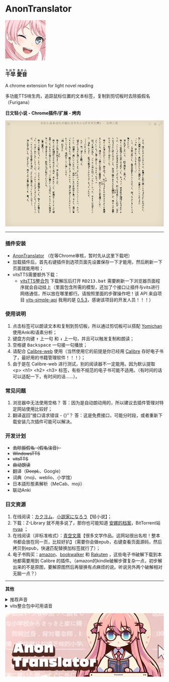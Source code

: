 # **AnonTranslator**
![tips](https://raw.githubusercontent.com/raindrop213/AnonTranslator/main/img/icon128.png)
<h3>
<ruby>千早<rt>ちはや</rt></ruby>
<ruby>愛音<rt>あのん</rt></ruby>
</h3>
A chrome extension for light novel reading

多功能TTS啃生肉，追踪鼠标位置的文本标签，复制到剪切板时去除振假名（Furigana）

**日文轻小说 - Chrome插件/扩展 - 烤肉**

![tips](https://raw.githubusercontent.com/raindrop213/AnonTranslator/main/img/preview2.gif)

---

### **插件安装**
- [AnonTranslator](https://github.com/raindrop213/AnonTranslator/releases/tag/%E6%AD%A3%E5%BC%8F%E7%89%88) （在等Chrome审核，暂时先从这里下载吧）
- 加载插件后，首先右键插件到选项页面先设置保存一下才能用，然后刷新一下页面就能用啦；
- vitsTTS需要额外下载：
  - [vitsTTS整合包](https://github.com/raindrop213/AnonTranslator/releases/tag/%E6%AD%A3%E5%BC%8F%E7%89%88) 下载解压后打开 <kbd>RD213.bat</kbd> 需要刷新一下浏览器页面程序就会自动挂上（里面包含所需的模型，还加了个接口让插件与vits进行网络通信，所以放在哪里都行。请按照里面的步骤操作吧！该 API 来自项目 [vits-simple-api](https://github.com/Artrajz/vits-simple-api) 我用的是 [0.5.3](https://github.com/Artrajz/vits-simple-api/releases/tag/0.5.3)，感谢该项目的开发人员！！！）


### **使用说明**
1. 点击标签可以朗读文本和复制到剪切板，所以通过剪切板可以搭配 [Yomichan](https://chromewebstore.google.com/detail/yomichan/ogmnaimimemjmbakcfefmnahgdfhfami) 使用Anki和语素分析；
2. 键盘方向键 <kbd>↑</kbd> 上一句 和 <kbd>↓</kbd> 上一句，并且可以触发复制和朗读；
3. 空格键 <kbd>Backspace</kbd> 一句接一句播放；
4. 请配合 [Calibre-web](https://github.com/janeczku/calibre-web) 使用（当然使用它的前提是你已经用 [Calibre](https://calibre-ebook.com/) 存好电子书了，最好用的书籍管理软件！！！）；
5. 由于是在 Calibre-web 进行测试，别的阅读器不一定能用。因为默认提取  \<p\> \<h1\> \<h2\> \<h3\> 标签，有些不规范的电子书可能不适用。（有时间的话可以适配一下，有时间的话......）。

### **常见问题**
1. 浏览器中无法使用空格？ 答：因为是自动朗动用的，所以建议去插件管理对特定网站使用比较好；
2. 翻译返回“接口请求错误 - {}”？ 答：这是免费接口，可能分时段，或者重新下载安装几次插件可能可以解决。

### **开发计划**
- ~~去除振假名（假名注音）~~
- ~~WindowsTTS~~
- ~~vitsTTS~~
- ~~自动朗读~~
- 翻译（~~DeepL~~、Google）
- 词典（moji、weblio、小学馆）
- 日本語形態素解析（MeCab、moji）
- 联动Anki


### **日文资源**
1. 在线阅读：[カクヨム](https://kakuyomu.jp/)、[小説家になろう](https://syosetu.com/)【轻小说】；
2. 下载：Z-Library 就不用多说了，那你也可能知道 [安娜的档案](https://zh.annas-archive.gs/)，BitTorrent站 [nyaa](https://nyaa.si/) ；
3. 在线阅读（非标准格式）：[青空文庫](https://www.aozora.gr.jp/)【很多文学作品。这网站很出名啦！整本书都会放在同一页，比较好扒】（需要你会做epub，右键查看页面源码，然后拷贝到epub，快速匹配替换加标签就行了）；
4. 电子书购买：[amazon](https://www.amazon.co.jp/kindle-dbs/storefront)、[bookwalker](https://bookwalker.jp/) 和 [Rakuten](https://books.rakuten.co.jp/e-book/) ，这些电子书破解下载到本地都需要用到 Calibre 的插件。（amazon的kindle破解步骤复杂一点，初步解出来的不是原图，要解原图然后再替换有点麻烦的说。听说另外两个破解相对无脑一点？）

---

**其他**
<details>
  <summary>推荐声音</summary>
  [428] zh/ja 日语雷电将军（泽城美雪）;
  [445] zh/ja 日语八重神子（佐仓绫音）;
</details>


<details>
  <summary>vits整合包中可用语音</summary>
[0] ja 綾地寧々;  [1] ja 因幡めぐる;  [2] ja 朝武芳乃;  [3] ja 常陸茉子;  [4] ja ムラサメ;  [5] ja 鞍馬小春;  [6] ja 在原七海;  [7] ja 金色の闇;  [8] ja モモ;  [9] ja ナナ;  [10] ja 結城美柑;  [11] ja 古手川唯;  [12] ja 黒咲芽亜;  [13] ja ネメシス;  [14] ja 村雨静;  [15] ja セリーヌ;  [16] ja ララ;  [17] ja 天条院沙姫;  [18] ja 西連寺春菜;  [19] ja ルン;  [20] ja メイ;  [21] ja 霧崎恭子;  [22] ja 籾岡里紗;  [23] ja 沢田未央;  [24] ja ティアーユ;  [25] ja 九条凛;  [26] ja 藤崎綾;  [27] ja 結城華;  [28] ja 御門涼子;  [29] ja アゼンダ;  [30] ja 夕崎梨子;  [31] ja 結城梨斗;  [32] ja ペケ;  [33] ja 猿山ケンイチ;  [34] ja レン;  [35] ja 校長;  [36] ja ルイズ;  [37] ja ティファニア;  [38] ja イルククゥ;  [39] ja アンリエッタ;  [40] ja タバサ;  [41] ja シエスタ;  [42] ja ハルナ;  [43] ja 少女リシュ;  [44] ja リシュ;  [45] ja アキナ;  [46] ja クリス;  [47] ja カトレア;  [48] ja エレオノール;  [49] ja モンモランシー;  [50] ja リーヴル;  [51] ja キュルケ;  [52] ja ウェザリー;  [53] ja サイト;  [54] ja ギーシュ;  [55] ja コルベール;  [56] ja オスマン;  [57] ja デルフリンガー;  [58] ja テクスト;  [59] ja ダンプリメ;  [60] ja ガレット;  [61] ja スカロン;  [62] ja 和泉妃愛;  [63] ja 常盤華乃;  [64] ja 錦あすみ;  [65] ja 鎌倉詩桜;  [66] ja 竜閑天梨;  [67] ja 和泉里;  [68] ja 新川広夢;  [69] ja 聖莉々子;  [70] ja 矢来美羽;  [71] ja 布良梓;  [72] ja エリナ;  [73] ja 稲叢莉音;  [74] ja ニコラ;  [75] ja 荒神小夜;  [76] ja 大房ひよ里;  [77] ja 淡路萌香;  [78] ja アンナ;  [79] ja 倉端直太;  [80] ja 枡形兵馬;  [81] ja 扇元樹;  [82] zh/ja 綾地寧々;  [83] zh/ja 在原七海;  [84] zh/ja 小茸;  [85] zh/ja 唐乐吟;  [86] zh/ja 特别周;  [87] zh/ja 无声铃鹿;  [88] zh/ja 东海帝皇（帝宝，帝王）;  [89] zh/ja 丸善斯基;  [90] zh/ja 富士奇迹;  [91] zh/ja 小栗帽;  [92] zh/ja 黄金船;  [93] zh/ja 伏特加;  [94] zh/ja 大和赤骥;  [95] zh/ja 大树快车;  [96] zh/ja 草上飞;  [97] zh/ja 菱亚马逊;  [98] zh/ja 目白麦昆;  [99] zh/ja 神鹰;  [100] zh/ja 好歌剧;  [101] zh/ja 成田白仁;  [102] zh/ja 鲁道夫象征（皇帝）;  [103] zh/ja 气槽;  [104] zh/ja 爱丽数码;  [105] zh/ja 星云天空;  [106] zh/ja 玉藻十字;  [107] zh/ja 美妙姿势;  [108] zh/ja 琵琶晨光;  [109] zh/ja 摩耶重炮;  [110] zh/ja 曼城茶座;  [111] zh/ja 美浦波旁;  [112] zh/ja 目白赖恩;  [113] zh/ja 菱曙;  [114] zh/ja 雪中美人;  [115] zh/ja 米浴;  [116] zh/ja 艾尼斯风神;  [117] zh/ja 爱丽速子（爱丽快子）;  [118] zh/ja 爱慕织姬;  [119] zh/ja 稻荷一;  [120] zh/ja 胜利奖券;  [121] zh/ja 空中神宫;  [122] zh/ja 荣进闪耀;  [123] zh/ja 真机伶;  [124] zh/ja 川上公主;  [125] zh/ja 黄金城（黄金城市）;  [126] zh/ja 樱花进王;  [127] zh/ja 采珠;  [128] zh/ja 新光风;  [129] zh/ja 东商变革;  [130] zh/ja 超级小海湾;  [131] zh/ja 醒目飞鹰（寄寄子）;  [132] zh/ja 荒漠英雄;  [133] zh/ja 东瀛佐敦;  [134] zh/ja 中山庆典;  [135] zh/ja 成田大进;  [136] zh/ja 西野花;  [137] zh/ja 春丽（乌拉拉）;  [138] zh/ja 青竹回忆;  [139] zh/ja 微光飞驹;  [140] zh/ja 美丽周日;  [141] zh/ja 待兼福来;  [142] zh/ja mr cb（cb先生）;  [143] zh/ja 名将怒涛（名将户仁）;  [144] zh/ja 目白多伯;  [145] zh/ja 优秀素质;  [146] zh/ja 帝王光辉;  [147] zh/ja 待兼诗歌剧;  [148] zh/ja 生野狄杜斯;  [149] zh/ja 目白善信;  [150] zh/ja 大拓太阳神;  [151] zh/ja 双涡轮（两立直，两喷射，二锅头，逆喷射）;  [152] zh/ja 里见光钻（萨托诺金刚石）;  [153] zh/ja 北部玄驹;  [154] zh/ja 樱花千代王;  [155] zh/ja 天狼星象征;  [156] zh/ja 目白阿尔丹;  [157] zh/ja 八重无敌;  [158] zh/ja 鹤丸刚志;  [159] zh/ja 目白光明;  [160] zh/ja 成田拜仁（成田路）;  [161] zh/ja 也文摄辉;  [162] zh/ja 小林历奇;  [163] zh/ja 北港火山;  [164] zh/ja 奇锐骏;  [165] zh/ja 苦涩糖霜;  [166] zh/ja 小小蚕茧;  [167] zh/ja 骏川手纲（绿帽恶魔）;  [168] zh/ja 秋川弥生（小小理事长）;  [169] zh/ja 乙名史悦子（乙名记者）;  [170] zh/ja 桐生院葵;  [171] zh/ja 安心泽刺刺美;  [172] zh/ja 樫本理子;  [173] zh/ja 神里绫华（龟龟）;  [174] zh/ja 琴;  [175] zh/ja 空（空哥）;  [176] zh/ja 丽莎;  [177] zh/ja 荧（荧妹）;  [178] zh/ja 芭芭拉;  [179] zh/ja 凯亚;  [180] zh/ja 迪卢克;  [181] zh/ja 雷泽;  [182] zh/ja 安柏;  [183] zh/ja 温迪;  [184] zh/ja 香菱;  [185] zh/ja 北斗;  [186] zh/ja 行秋;  [187] zh/ja 魈;  [188] zh/ja 凝光;  [189] zh/ja 可莉;  [190] zh/ja 钟离;  [191] zh/ja 菲谢尔（皇女）;  [192] zh/ja 班尼特;  [193] zh/ja 达达利亚（公子）;  [194] zh/ja 诺艾尔（女仆）;  [195] zh/ja 七七;  [196] zh/ja 重云;  [197] zh/ja 甘雨（椰羊）;  [198] zh/ja 阿贝多;  [199] zh/ja 迪奥娜（猫猫）;  [200] zh/ja 莫娜;  [201] zh/ja 刻晴;  [202] zh/ja 砂糖;  [203] zh/ja 辛焱;  [204] zh/ja 罗莎莉亚;  [205] zh/ja 胡桃;  [206] zh/ja 枫原万叶（万叶）;  [207] zh/ja 烟绯;  [208] zh/ja 宵宫;  [209] zh/ja 托马;  [210] zh/ja 优菈;  [211] zh/ja 雷电将军（雷神）;  [212] zh/ja 早柚;  [213] zh/ja 珊瑚宫心海（心海，扣扣米）;  [214] zh/ja 五郎;  [215] zh/ja 九条裟罗;  [216] zh/ja 荒泷一斗（一斗）;  [217] zh/ja 埃洛伊;  [218] zh/ja 申鹤;  [219] zh/ja 八重神子（神子）;  [220] zh/ja 神里绫人（绫人）;  [221] zh/ja 夜兰;  [222] zh/ja 久岐忍;  [223] zh/ja 鹿野苑平藏;  [224] zh/ja 提纳里;  [225] zh/ja 柯莱;  [226] zh/ja 多莉;  [227] zh/ja 云堇;  [228] zh/ja 纳西妲（草神）;  [229] zh/ja 深渊使徒;  [230] zh/ja 妮露;  [231] zh/ja 赛诺;  [232] zh/ja 债务处理人;  [233] zh/ja 坎蒂丝;  [234] zh/ja 真弓快车;  [235] zh/ja 秋人;  [236] zh/ja 望族;  [237] zh/ja 艾尔菲;  [238] zh/ja 艾莉丝;  [239] zh/ja 艾伦;  [240] zh/ja 阿洛瓦;  [241] zh/ja 天野;  [242] zh/ja 天目十五;  [243] zh/ja 愚人众-安德烈;  [244] zh/ja 安顺;  [245] zh/ja 安西;  [246] zh/ja 葵;  [247] zh/ja 青木;  [248] zh/ja 荒川幸次;  [249] zh/ja 荒谷;  [250] zh/ja 有泽;  [251] zh/ja 浅川;  [252] zh/ja 麻美;  [253] zh/ja 凝光助手;  [254] zh/ja 阿托;  [255] zh/ja 竺子;  [256] zh/ja 百识;  [257] zh/ja 百闻;  [258] zh/ja 百晓;  [259] zh/ja 白术;  [260] zh/ja 贝雅特丽奇;  [261] zh/ja 丽塔;  [262] zh/ja 失落迷迭;  [263] zh/ja 缭乱星棘;  [264] zh/ja 伊甸;  [265] zh/ja 伏特加女孩;  [266] zh/ja 狂热蓝调;  [267] zh/ja 莉莉娅;  [268] zh/ja 萝莎莉娅;  [269] zh/ja 八重樱;  [270] zh/ja 八重霞;  [271] zh/ja 卡莲;  [272] zh/ja 第六夜想曲;  [273] zh/ja 卡萝尔;  [274] zh/ja 姬子;  [275] zh/ja 极地战刃;  [276] zh/ja 布洛妮娅;  [277] zh/ja 次生银翼;  [278] zh/ja 理之律者%26希儿;  [279] zh/ja 理之律者;  [280] zh/ja 迷城骇兔;  [281] zh/ja 希儿;  [282] zh/ja 魇夜星渊;  [283] zh/ja 黑希儿;  [284] zh/ja 帕朵菲莉丝;  [285] zh/ja 不灭星锚;  [286] zh/ja 天元骑英;  [287] zh/ja 幽兰黛尔;  [288] zh/ja 派蒙bh3;  [289] zh/ja 爱酱;  [290] zh/ja 绯玉丸;  [291] zh/ja 德丽莎;  [292] zh/ja 月下初拥;  [293] zh/ja 朔夜观星;  [294] zh/ja 暮光骑士;  [295] zh/ja 格蕾修;  [296] zh/ja 留云借风真君;  [297] zh/ja 梅比乌斯;  [298] zh/ja 仿犹大;  [299] zh/ja 克莱因;  [300] zh/ja 圣剑幽兰黛尔;  [301] zh/ja 妖精爱莉;  [302] zh/ja 特斯拉zero;  [303] zh/ja 苍玄;  [304] zh/ja 若水;  [305] zh/ja 西琳;  [306] zh/ja 戴因斯雷布;  [307] zh/ja 贝拉;  [308] zh/ja 赤鸢;  [309] zh/ja 镇魂歌;  [310] zh/ja 渡鸦;  [311] zh/ja 人之律者;  [312] zh/ja 爱莉希雅;  [313] zh/ja 天穹游侠;  [314] zh/ja 琪亚娜;  [315] zh/ja 空之律者;  [316] zh/ja 薪炎之律者;  [317] zh/ja 云墨丹心;  [318] zh/ja 符华;  [319] zh/ja 识之律者;  [320] zh/ja 特瓦林;  [321] zh/ja 维尔薇;  [322] zh/ja 芽衣;  [323] zh/ja 雷之律者;  [324] zh/ja 断罪影舞;  [325] zh/ja 阿波尼亚;  [326] zh/ja 榎本;  [327] zh/ja 厄尼斯特;  [328] zh/ja 恶龙;  [329] zh/ja 范二爷;  [330] zh/ja 法拉;  [331] zh/ja 愚人众士兵;  [332] zh/ja 愚人众士兵a;  [333] zh/ja 愚人众士兵b;  [334] zh/ja 愚人众士兵c;  [335] zh/ja 愚人众a;  [336] zh/ja 愚人众b;  [337] zh/ja 飞飞;  [338] zh/ja 菲利克斯;  [339] zh/ja 女性跟随者;  [340] zh/ja 逢岩;  [341] zh/ja 摆渡人;  [342] zh/ja 狂躁的男人;  [343] zh/ja 奥兹;  [344] zh/ja 芙萝拉;  [345] zh/ja 跟随者;  [346] zh/ja 蜜汁生物;  [347] zh/ja 黄麻子;  [348] zh/ja 渊上;  [349] zh/ja 藤木;  [350] zh/ja 深见;  [351] zh/ja 福本;  [352] zh/ja 芙蓉;  [353] zh/ja 古泽;  [354] zh/ja 古田;  [355] zh/ja 古山;  [356] zh/ja 古谷昇;  [357] zh/ja 傅三儿;  [358] zh/ja 高老六;  [359] zh/ja 矿工冒;  [360] zh/ja 元太;  [361] zh/ja 德安公;  [362] zh/ja 茂才公;  [363] zh/ja 杰拉德;  [364] zh/ja 葛罗丽;  [365] zh/ja 金忽律;  [366] zh/ja 公俊;  [367] zh/ja 锅巴;  [368] zh/ja 歌德;  [369] zh/ja 阿豪;  [370] zh/ja 狗三儿;  [371] zh/ja 葛瑞丝;  [372] zh/ja 若心;  [373] zh/ja 阿山婆;  [374] zh/ja 怪鸟;  [375] zh/ja 广竹;  [376] zh/ja 观海;  [377] zh/ja 关宏;  [378] zh/ja 蜜汁卫兵;  [379] zh/ja 守卫1;  [380] zh/ja 傲慢的守卫;  [381] zh/ja 害怕的守卫;  [382] zh/ja 贵安;  [383] zh/ja 盖伊;  [384] zh/ja 阿创;  [385] zh/ja 哈夫丹;  [386] zh/ja 日语阿贝多（野岛健儿）;  [387] zh/ja 日语埃洛伊（高垣彩阳）;  [388] zh/ja 日语安柏（石见舞菜香）;  [389] zh/ja 日语神里绫华（早见沙织）;  [390] zh/ja 日语神里绫人（石田彰）;  [391] zh/ja 日语白术（游佐浩二）;  [392] zh/ja 日语芭芭拉（鬼头明里）;  [393] zh/ja 日语北斗（小清水亚美）;  [394] zh/ja 日语班尼特（逢坂良太）;  [395] zh/ja 日语坎蒂丝（柚木凉香）;  [396] zh/ja 日语重云（齐藤壮马）;  [397] zh/ja 日语柯莱（前川凉子）;  [398] zh/ja 日语赛诺（入野自由）;  [399] zh/ja 日语戴因斯雷布（津田健次郎）;  [400] zh/ja 日语迪卢克（小野贤章）;  [401] zh/ja 日语迪奥娜（井泽诗织）;  [402] zh/ja 日语多莉（金田朋子）;  [403] zh/ja 日语优菈（佐藤利奈）;  [404] zh/ja 日语菲谢尔（内田真礼）;  [405] zh/ja 日语甘雨（上田丽奈）;  [406] zh/ja 日语（畠中祐）;  [407] zh/ja 日语鹿野院平藏（井口祐一）;  [408] zh/ja 日语空（堀江瞬）;  [409] zh/ja 日语荧（悠木碧）;  [410] zh/ja 日语胡桃（高桥李依）;  [411] zh/ja 日语一斗（西川贵教）;  [412] zh/ja 日语凯亚（鸟海浩辅）;  [413] zh/ja 日语万叶（岛崎信长）;  [414] zh/ja 日语刻晴（喜多村英梨）;  [415] zh/ja 日语可莉（久野美咲）;  [416] zh/ja 日语心海（三森铃子）;  [417] zh/ja 日语九条裟罗（濑户麻沙美）;  [418] zh/ja 日语丽莎（田中理惠）;  [419] zh/ja 日语莫娜（小原好美）;  [420] zh/ja 日语纳西妲（田村由加莉）;  [421] zh/ja 日语妮露（金元寿子）;  [422] zh/ja 日语凝光（大原沙耶香）;  [423] zh/ja 日语诺艾尔（高尾奏音）;  [424] zh/ja 日语奥兹（增谷康纪）;  [425] zh/ja 日语派蒙（古贺葵）;  [426] zh/ja 日语琴（斋藤千和）;  [427] zh/ja 日语七七（田村由加莉）;  [428] zh/ja 日语雷电将军（泽城美雪）;  [429] zh/ja 日语雷泽（内山昂辉）;  [430] zh/ja 日语罗莎莉亚（加隈亚衣）;  [431] zh/ja 日语早柚（洲崎绫）;  [432] zh/ja 日语散兵（柿原彻也）;  [433] zh/ja 日语申鹤（川澄绫子）;  [434] zh/ja 日语久岐忍（水桥香织）;  [435] zh/ja 日语女士（庄子裕衣）;  [436] zh/ja 日语砂糖（藤田茜）;  [437] zh/ja 日语达达利亚（木村良平）;  [438] zh/ja 日语托马（森田成一）;  [439] zh/ja 日语提纳里（小林沙苗）;  [440] zh/ja 日语温迪（村濑步）;  [441] zh/ja 日语香菱（小泽亚李）;  [442] zh/ja 日语魈（松冈祯丞）;  [443] zh/ja 日语行秋（皆川纯子）;  [444] zh/ja 日语辛焱（高桥智秋）;  [445] zh/ja 日语八重神子（佐仓绫音）;  [446] zh/ja 日语烟绯（花守由美里）;  [447] zh/ja 日语夜兰（远藤绫）;  [448] zh/ja 日语宵宫（植田佳奈）;  [449] zh/ja 日语云堇（小岩井小鸟）;  [450] zh/ja 日语钟离（前野智昭）;  [451] zh/ja 杰克;  [452] zh/ja 阿吉;  [453] zh/ja 江舟;  [454] zh/ja 鉴秋;  [455] zh/ja 嘉义;  [456] zh/ja 纪芳;  [457] zh/ja 景澄;  [458] zh/ja 经纶;  [459] zh/ja 景明;  [460] zh/ja 晋优;  [461] zh/ja 阿鸠;  [462] zh/ja 酒客;  [463] zh/ja 乔尔;  [464] zh/ja 乔瑟夫;  [465] zh/ja 约顿;  [466] zh/ja 乔伊斯;  [467] zh/ja 居安;  [468] zh/ja 君君;  [469] zh/ja 顺吉;  [470] zh/ja 纯也;  [471] zh/ja 重佐;  [472] zh/ja 大岛纯平;  [473] zh/ja 蒲泽;  [474] zh/ja 勘解由小路健三郎;  [475] zh/ja 枫;  [476] zh/ja 枫原义庆;  [477] zh/ja 荫山;  [478] zh/ja 甲斐田龍馬;  [479] zh/ja 海斗;  [480] zh/ja 惟神晴之介;  [481] zh/ja 鹿野奈奈;  [482] zh/ja 卡琵莉亚;  [483] zh/ja 凯瑟琳;  [484] zh/ja 加藤信悟;  [485] zh/ja 加藤洋平;  [486] zh/ja 胜家;  [487] zh/ja 茅葺一庆;  [488] zh/ja 和昭;  [489] zh/ja 一正;  [490] zh/ja 一道;  [491] zh/ja 桂一;  [492] zh/ja 庆次郎;  [493] zh/ja 阿贤;  [494] zh/ja 健司;  [495] zh/ja 健次郎;  [496] zh/ja 健三郎;  [497] zh/ja 天理;  [498] zh/ja 杀手a;  [499] zh/ja 杀手b;  [500] zh/ja 木南杏奈;  [501] zh/ja 木村;  [502] zh/ja 国王;  [503] zh/ja 木下;  [504] zh/ja 北村;  [505] zh/ja 清惠;  [506] zh/ja 清人;  [507] zh/ja 克列门特;  [508] zh/ja 骑士;  [509] zh/ja 小林;  [510] zh/ja 小春;  [511] zh/ja 康拉德;  [512] zh/ja 大肉丸;  [513] zh/ja 琴美;  [514] zh/ja 宏一;  [515] zh/ja 康介;  [516] zh/ja 幸德;  [517] zh/ja 高善;  [518] zh/ja 梢;  [519] zh/ja 克罗索;  [520] zh/ja 久保;  [521] zh/ja 九条镰治;  [522] zh/ja 久木田;  [523] zh/ja 昆钧;  [524] zh/ja 菊地君;  [525] zh/ja 久利须;  [526] zh/ja 黑田;  [527] zh/ja 黑泽京之介;  [528] zh/ja 响太;  [529] zh/ja 岚姐;  [530] zh/ja 兰溪;  [531] zh/ja 澜阳;  [532] zh/ja 劳伦斯;  [533] zh/ja 乐明;  [534] zh/ja 莱诺;  [535] zh/ja 莲;  [536] zh/ja 良子;  [537] zh/ja 李当;  [538] zh/ja 李丁;  [539] zh/ja 小乐;  [540] zh/ja 灵;  [541] zh/ja 小玲;  [542] zh/ja 琳琅a;  [543] zh/ja 琳琅b;  [544] zh/ja 小彬;  [545] zh/ja 小德;  [546] zh/ja 小楽;  [547] zh/ja 小龙;  [548] zh/ja 小吴;  [549] zh/ja 小吴的记忆;  [550] zh/ja 理正;  [551] zh/ja 阿龙;  [552] zh/ja 卢卡;  [553] zh/ja 洛成;  [554] zh/ja 罗巧;  [555] zh/ja 北风狼;  [556] zh/ja 卢正;  [557] zh/ja 萍姥姥;  [558] zh/ja 前田;  [559] zh/ja 真昼;  [560] zh/ja 麻纪;  [561] zh/ja 真;  [562] zh/ja 愚人众-马克西姆;  [563] zh/ja 女性a;  [564] zh/ja 女性b;  [565] zh/ja 女性a的跟随者;  [566] zh/ja 阿守;  [567] zh/ja 玛格丽特;  [568] zh/ja 真理;  [569] zh/ja 玛乔丽;  [570] zh/ja 玛文;  [571] zh/ja 正胜;  [572] zh/ja 昌信;  [573] zh/ja 将司;  [574] zh/ja 正人;  [575] zh/ja 路爷;  [576] zh/ja 老章;  [577] zh/ja 松田;  [578] zh/ja 松本;  [579] zh/ja 松浦;  [580] zh/ja 松坂;  [581] zh/ja 老孟;  [582] zh/ja 孟丹;  [583] zh/ja 商人随从;  [584] zh/ja 传令兵;  [585] zh/ja 米歇尔;  [586] zh/ja 御舆源一郎;  [587] zh/ja 御舆源次郎;  [588] zh/ja 千岩军教头;  [589] zh/ja 千岩军士兵;  [590] zh/ja 明博;  [591] zh/ja 明俊;  [592] zh/ja 美铃;  [593] zh/ja 美和;  [594] zh/ja 阿幸;  [595] zh/ja 削月筑阳真君;  [596] zh/ja 钱眼儿;  [597] zh/ja 森彦;  [598] zh/ja 元助;  [599] zh/ja 理水叠山真君;  [600] zh/ja 理水疊山真君;  [601] zh/ja 朱老板;  [602] zh/ja 木木;  [603] zh/ja 村上;  [604] zh/ja 村田;  [605] zh/ja 永野;  [606] zh/ja 长野原龙之介;  [607] zh/ja 长濑;  [608] zh/ja 中野志乃;  [609] zh/ja 菜菜子;  [610] zh/ja 楠楠;  [611] zh/ja 成濑;  [612] zh/ja 阿内;  [613] zh/ja 宁禄;  [614] zh/ja 牛志;  [615] zh/ja 信博;  [616] zh/ja 伸夫;  [617] zh/ja 野方;  [618] zh/ja 诺拉;  [619] zh/ja 纪香;  [620] zh/ja 诺曼;  [621] zh/ja 修女;  [622] zh/ja 纯水精灵;  [623] zh/ja 小川;  [624] zh/ja 小仓澪;  [625] zh/ja 冈林;  [626] zh/ja 冈崎绘里香;  [627] zh/ja 冈崎陆斗;  [628] zh/ja 奥拉夫;  [629] zh/ja 老科;  [630] zh/ja 鬼婆婆;  [631] zh/ja 小野寺;  [632] zh/ja 大河原五右卫门;  [633] zh/ja 大久保大介;  [634] zh/ja 大森;  [635] zh/ja 大助;  [636] zh/ja 奥特;  [637] zh/ja 派蒙;  [638] zh/ja 派蒙2;  [639] zh/ja 病人a;  [640] zh/ja 病人b;  [641] zh/ja 巴顿;  [642] zh/ja 派恩;  [643] zh/ja 朋义;  [644] zh/ja 围观群众;  [645] zh/ja 围观群众a;  [646] zh/ja 围观群众b;  [647] zh/ja 围观群众c;  [648] zh/ja 围观群众d;  [649] zh/ja 围观群众e;  [650] zh/ja 铜雀;  [651] zh/ja 阿肥;  [652] zh/ja 兴叔;  [653] zh/ja 老周叔;  [654] zh/ja 公主;  [655] zh/ja 彼得;  [656] zh/ja 乾子;  [657] zh/ja 芊芊;  [658] zh/ja 乾玮;  [659] zh/ja 绮命;  [660] zh/ja 杞平;  [661] zh/ja 秋月;  [662] zh/ja 昆恩;  [663] zh/ja 雷电影;  [664] zh/ja 兰道尔;  [665] zh/ja 雷蒙德;  [666] zh/ja 冒失的帕拉德;  [667] zh/ja 伶一;  [668] zh/ja 玲花;  [669] zh/ja 阿仁;  [670] zh/ja 家臣们;  [671] zh/ja 梨绘;  [672] zh/ja 荣江;  [673] zh/ja 戎世;  [674] zh/ja 浪人;  [675] zh/ja 罗伊斯;  [676] zh/ja 如意;  [677] zh/ja 凉子;  [678] zh/ja 彩香;  [679] zh/ja 酒井;  [680] zh/ja 坂本;  [681] zh/ja 朔次郎;  [682] zh/ja 武士a;  [683] zh/ja 武士b;  [684] zh/ja 武士c;  [685] zh/ja 武士d;  [686] zh/ja 珊瑚;  [687] zh/ja 三田;  [688] zh/ja 莎拉;  [689] zh/ja 笹野;  [690] zh/ja 聪美;  [691] zh/ja 聪;  [692] zh/ja 小百合;  [693] zh/ja 散兵;  [694] zh/ja 害怕的小刘;  [695] zh/ja 舒伯特;  [696] zh/ja 舒茨;  [697] zh/ja 海龙;  [698] zh/ja 世子;  [699] zh/ja 谢尔盖;  [700] zh/ja 家丁;  [701] zh/ja 商华;  [702] zh/ja 沙寅;  [703] zh/ja 阿升;  [704] zh/ja 柴田;  [705] zh/ja 阿茂;  [706] zh/ja 式大将;  [707] zh/ja 清水;  [708] zh/ja 志村勘兵卫;  [709] zh/ja 新之丞;  [710] zh/ja 志织;  [711] zh/ja 石头;  [712] zh/ja 诗羽;  [713] zh/ja 诗筠;  [714] zh/ja 石壮;  [715] zh/ja 翔太;  [716] zh/ja 正二;  [717] zh/ja 周平;  [718] zh/ja 舒杨;  [719] zh/ja 齐格芙丽雅;  [720] zh/ja 女士;  [721] zh/ja 思勤;  [722] zh/ja 六指乔瑟;  [723] zh/ja 愚人众小兵d;  [724] zh/ja 愚人众小兵a;  [725] zh/ja 愚人众小兵b;  [726] zh/ja 愚人众小兵c;  [727] zh/ja 吴老五;  [728] zh/ja 吴老二;  [729] zh/ja 滑头鬼;  [730] zh/ja 言笑;  [731] zh/ja 吴老七;  [732] zh/ja 士兵h;  [733] zh/ja 士兵i;  [734] zh/ja 士兵a;  [735] zh/ja 士兵b;  [736] zh/ja 士兵c;  [737] zh/ja 士兵d;  [738] zh/ja 士兵e;  [739] zh/ja 士兵f;  [740] zh/ja 士兵g;  [741] zh/ja 奏太;  [742] zh/ja 斯坦利;  [743] zh/ja 掇星攫辰天君;  [744] zh/ja 小头;  [745] zh/ja 大武;  [746] zh/ja 陶义隆;  [747] zh/ja 杉本;  [748] zh/ja 苏西;  [749] zh/ja 嫌疑人a;  [750] zh/ja 嫌疑人b;  [751] zh/ja 嫌疑人c;  [752] zh/ja 嫌疑人d;  [753] zh/ja 斯万;  [754] zh/ja 剑客a;  [755] zh/ja 剑客b;  [756] zh/ja 阿二;  [757] zh/ja 忠胜;  [758] zh/ja 忠夫;  [759] zh/ja 阿敬;  [760] zh/ja 孝利;  [761] zh/ja 鹰司进;  [762] zh/ja 高山;  [763] zh/ja 九条孝行;  [764] zh/ja 毅;  [765] zh/ja 竹内;  [766] zh/ja 拓真;  [767] zh/ja 卓也;  [768] zh/ja 太郎丸;  [769] zh/ja 泰勒;  [770] zh/ja 手岛;  [771] zh/ja 哲平;  [772] zh/ja 哲夫;  [773] zh/ja 托克;  [774] zh/ja 大boss;  [775] zh/ja 阿强;  [776] zh/ja 托尔德拉;  [777] zh/ja 旁观者;  [778] zh/ja 天成;  [779] zh/ja 阿大;  [780] zh/ja 蒂玛乌斯;  [781] zh/ja 提米;  [782] zh/ja 户田;  [783] zh/ja 阿三;  [784] zh/ja 一起的人;  [785] zh/ja 德田;  [786] zh/ja 德长;  [787] zh/ja 智树;  [788] zh/ja 利彦;  [789] zh/ja 胖乎乎的旅行者;  [790] zh/ja 藏宝人a;  [791] zh/ja 藏宝人b;  [792] zh/ja 藏宝人c;  [793] zh/ja 藏宝人d;  [794] zh/ja 阿祇;  [795] zh/ja 恒雄;  [796] zh/ja 露子;  [797] zh/ja 话剧团团长;  [798] zh/ja 内村;  [799] zh/ja 上野;  [800] zh/ja 上杉;  [801] zh/ja 老戴;  [802] zh/ja 老高;  [803] zh/ja 老贾;  [804] zh/ja 老墨;  [805] zh/ja 老孙;  [806] zh/ja 天枢星;  [807] zh/ja 老云;  [808] zh/ja 有乐斋;  [809] zh/ja 丑雄;  [810] zh/ja 乌维;  [811] zh/ja 瓦京;  [812] zh/ja 菲尔戈黛特;  [813] zh/ja 维多利亚;  [814] zh/ja 薇尔;  [815] zh/ja 瓦格纳;  [816] zh/ja 阿外;  [817] zh/ja 侍女;  [818] zh/ja 瓦拉;  [819] zh/ja 望雅;  [820] zh/ja 宛烟;  [821] zh/ja 琬玉;  [822] zh/ja 战士a;  [823] zh/ja 战士b;  [824] zh/ja 渡辺;  [825] zh/ja 渡部;  [826] zh/ja 阿伟;  [827] zh/ja 文璟;  [828] zh/ja 文渊;  [829] zh/ja 韦尔纳;  [830] zh/ja 王扳手;  [831] zh/ja 武沛;  [832] zh/ja 晓飞;  [833] zh/ja 辛程;  [834] zh/ja 星火;  [835] zh/ja 星稀;  [836] zh/ja 辛秀;  [837] zh/ja 秀华;  [838] zh/ja 阿旭;  [839] zh/ja 徐刘师;  [840] zh/ja 矢部;  [841] zh/ja 八木;  [842] zh/ja 山上;  [843] zh/ja 阿阳;  [844] zh/ja 颜笑;  [845] zh/ja 康明;  [846] zh/ja 泰久;  [847] zh/ja 安武;  [848] zh/ja 矢田幸喜;  [849] zh/ja 矢田辛喜;  [850] zh/ja 义坚;  [851] zh/ja 莺儿;  [852] zh/ja 盈丰;  [853] zh/ja 宜年;  [854] zh/ja 银杏;  [855] zh/ja 逸轩;  [856] zh/ja 横山;  [857] zh/ja 永贵;  [858] zh/ja 永业;  [859] zh/ja 嘉久;  [860] zh/ja 吉川;  [861] zh/ja 义高;  [862] zh/ja 用高;  [863] zh/ja 阳太;  [864] zh/ja 元蓉;  [865] zh/ja 玥辉;  [866] zh/ja 毓华;  [867] zh/ja 有香;  [868] zh/ja 幸也;  [869] zh/ja 由真;  [870] zh/ja 结菜;  [871] zh/ja 韵宁;  [872] zh/ja 百合;  [873] zh/ja 百合华;  [874] zh/ja 尤苏波夫;  [875] zh/ja 裕子;  [876] zh/ja 悠策;  [877] zh/ja 悠也;  [878] zh/ja 于嫣;  [879] zh/ja 柚子;  [880] zh/ja 老郑;  [881] zh/ja 正茂;  [882] zh/ja 志成;  [883] zh/ja 芷巧;  [884] zh/ja 知易;  [885] zh/ja 支支;  [886] zh/ja 周良;  [887] zh/ja 珠函;  [888] zh/ja 祝明;  [889] zh/ja 祝涛
</details>


![tips](https://raw.githubusercontent.com/raindrop213/AnonTranslator/main/img/cover.png)